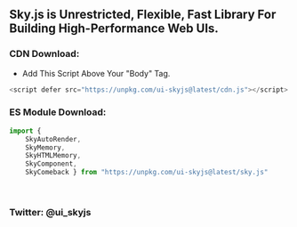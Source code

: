 ## Sky.js is Unrestricted, Flexible, Fast Library For Building High-Performance Web UIs.

### CDN Download:
- Add This Script Above Your "Body" Tag.
```js
<script defer src="https://unpkg.com/ui-skyjs@latest/cdn.js"></script>
```

### ES Module Download:
```js
import { 
    SkyAutoRender,
    SkyMemory,
    SkyHTMLMemory,
    SkyComponent,
    SkyComeback } from "https://unpkg.com/ui-skyjs@latest/sky.js"
```
<br>

### Twitter: @ui_skyjs
